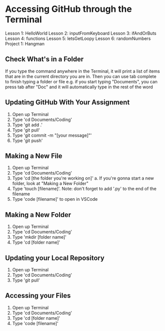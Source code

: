 # Accessing GitHub through the Terminal

Lesson 1: HelloWorld
Lesson 2: inputFromKeyboard
Lesson 3: ifAndOrButs
Lesson 4: functions
Lesson 5: letsGetLoopy
Lesson 6: randomNumbers
Project 1: Hangman


## Check What's in a Folder
If you type the command anywhere in the Terminal, it will print a list of items that are in the current directory you are in. Then you can use tab complete to finish typing a folder or file e.g. if you start typing "Documents", you can press tab after "Doc" and it will automatically type in the rest of the word

## Updating GitHub With Your Assignment
1. Open up Terminal
2. Type 'cd Documents/Coding'
3. Type 'git add .'
4. Type 'git pull'
5. Type 'git commit -m "[your message]"'
6. Type 'git push'

## Making a New File
1. Open up Terminal
2. Type 'cd Documents/Coding'
3. Type 'cd [the folder you're working on]'
a. If you're gonna start a new folder, look at "Making a New Folder"
4. Type 'touch [filename]'. Note: don't forget to add '.py' to the end of the filename
5. Type 'code [filename]' to open in VSCode

## Making a New Folder
1. Open up Terminal
2. Type 'cd Documents/Coding'
3. Type 'mkdir [folder name]'
4. Type 'cd [folder name]'

## Updating your Local Repository
1. Open up Terminal
2. Type 'cd Documents/Coding'
3. Type 'git pull'

## Accessing your Files
1. Open up Terminal 
2. Type 'cd Documents/Coding'
3. Type 'cd [folder name]'
4. Type 'code [filename]'